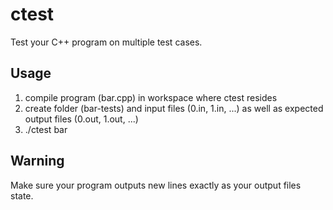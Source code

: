 # ctest

Test your C++ program on multiple test cases.

## Usage

1. compile program (bar.cpp) in workspace where ctest resides
2. create folder (bar-tests) and input files (0.in, 1.in, ...) as well as expected output files (0.out, 1.out, ...)
3. ./ctest bar

## Warning

Make sure your program outputs new lines exactly as your output files state.
